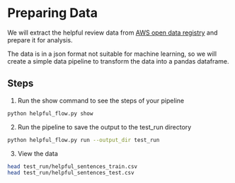 # Preparing Data

We will extract the helpful review data from [AWS open data registry](https://registry.opendata.aws/helpful-sentences-from-reviews/) and prepare it for analysis. 

The data is in a json format not suitable for machine learning, so we will create a simple data pipeline to transform the data into a pandas dataframe.

## Steps

1. Run the show command to see the steps of your pipeline

```bash
python helpful_flow.py show
```

2. Run the pipeline to save the output to the test_run directory

```bash
python helpful_flow.py run --output_dir test_run
```

3. View the data 

```bash
head test_run/helpful_sentences_train.csv
head test_run/helpful_sentences_test.csv
```



